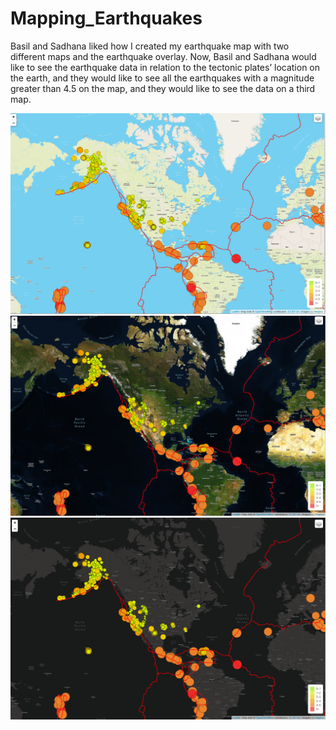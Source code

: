 # Mapping_Earthquakes

Basil and Sadhana liked how I created my earthquake map with two different maps and the earthquake overlay. Now, Basil and Sadhana would like to see the earthquake data in relation to the tectonic plates’ location on the earth, and they would like to see all the earthquakes with a magnitude greater than 4.5 on the map, and they would like to see the data on a third map.

![street](https://github.com/jag28731/Mapping_Earthquakes/blob/main/Earthquake_Challenge/static/Resources/streets.png)
![Satelite](https://github.com/jag28731/Mapping_Earthquakes/blob/main/Earthquake_Challenge/static/Resources/sattelite.png)
![dark](https://github.com/jag28731/Mapping_Earthquakes/blob/main/Earthquake_Challenge/static/Resources/dark.png)
